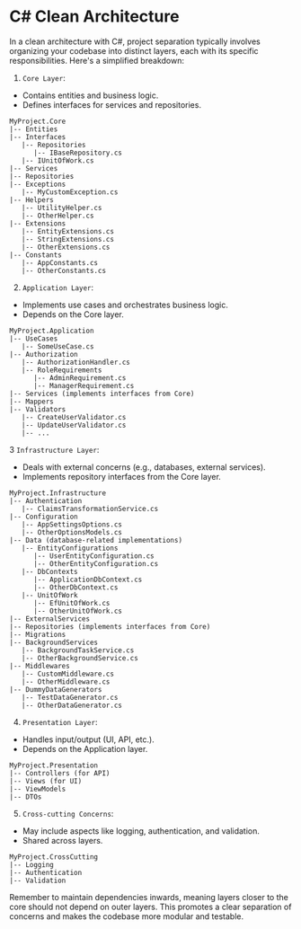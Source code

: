 # C# Clean Architecture

In a clean architecture with C#, project separation typically involves organizing your codebase into distinct layers, each with its specific responsibilities. Here's a simplified breakdown:

1. ```Core Layer```:
* Contains entities and business logic.
* Defines interfaces for services and repositories.

```plaintext
MyProject.Core
|-- Entities
|-- Interfaces
   |-- Repositories
      |-- IBaseRepository.cs
   |-- IUnitOfWork.cs
|-- Services
|-- Repositories
|-- Exceptions
   |-- MyCustomException.cs
|-- Helpers
   |-- UtilityHelper.cs
   |-- OtherHelper.cs
|-- Extensions
   |-- EntityExtensions.cs
   |-- StringExtensions.cs
   |-- OtherExtensions.cs
|-- Constants
   |-- AppConstants.cs
   |-- OtherConstants.cs
```

2. ```Application Layer```:
* Implements use cases and orchestrates business logic.
* Depends on the Core layer.

```plaintext
MyProject.Application
|-- UseCases
   |-- SomeUseCase.cs
|-- Authorization
   |-- AuthorizationHandler.cs
   |-- RoleRequirements
      |-- AdminRequirement.cs
      |-- ManagerRequirement.cs
|-- Services (implements interfaces from Core)
|-- Mappers
|-- Validators
   |-- CreateUserValidator.cs
   |-- UpdateUserValidator.cs
   |-- ...
```

3 ```Infrastructure Layer```:
* Deals with external concerns (e.g., databases, external services).
* Implements repository interfaces from the Core layer.

```plaintext
MyProject.Infrastructure
|-- Authentication
   |-- ClaimsTransformationService.cs
|-- Configuration
   |-- AppSettingsOptions.cs
   |-- OtherOptionsModels.cs
|-- Data (database-related implementations)
   |-- EntityConfigurations
      |-- UserEntityConfiguration.cs
      |-- OtherEntityConfiguration.cs
   |-- DbContexts
      |-- ApplicationDbContext.cs
      |-- OtherDbContext.cs
   |-- UnitOfWork
      |-- EfUnitOfWork.cs
      |-- OtherUnitOfWork.cs
|-- ExternalServices
|-- Repositories (implements interfaces from Core)
|-- Migrations
|-- BackgroundServices
   |-- BackgroundTaskService.cs
   |-- OtherBackgroundService.cs
|-- Middlewares
   |-- CustomMiddleware.cs
   |-- OtherMiddleware.cs
|-- DummyDataGenerators
   |-- TestDataGenerator.cs
   |-- OtherDataGenerator.cs
```

4. ```Presentation Layer```:
* Handles input/output (UI, API, etc.).
* Depends on the Application layer.

```plaintext
MyProject.Presentation
|-- Controllers (for API)
|-- Views (for UI)
|-- ViewModels
|-- DTOs
```

5. ```Cross-cutting Concerns```:
* May include aspects like logging, authentication, and validation.
* Shared across layers.

```plaintext
MyProject.CrossCutting
|-- Logging
|-- Authentication
|-- Validation
```

Remember to maintain dependencies inwards, meaning layers closer to the core should not depend on outer layers. This promotes a clear separation of concerns and makes the codebase more modular and testable.
